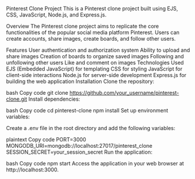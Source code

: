 Pinterest Clone Project
This is a Pinterest clone project built using EJS, CSS, JavaScript, Node.js, and Express.js.

Overview
The Pinterest clone project aims to replicate the core functionalities of the popular social media platform Pinterest. Users can create accounts, share images, create boards, and follow other users.

Features
User authentication and authorization system
Ability to upload and share images
Creation of boards to organize saved images
Following and unfollowing other users
Like and comment on images
Technologies Used
EJS (Embedded JavaScript) for templating
CSS for styling
JavaScript for client-side interactions
Node.js for server-side development
Express.js for building the web application
Installation
Clone the repository:

bash
Copy code
git clone https://github.com/your_username/pinterest-clone.git
Install dependencies:

bash
Copy code
cd pinterest-clone
npm install
Set up environment variables:

Create a .env file in the root directory and add the following variables:

plaintext
Copy code
PORT=3000
MONGODB_URI=mongodb://localhost:27017/pinterest_clone
SESSION_SECRET=your_session_secret
Run the application:

bash
Copy code
npm start
Access the application in your web browser at http://localhost:3000.
